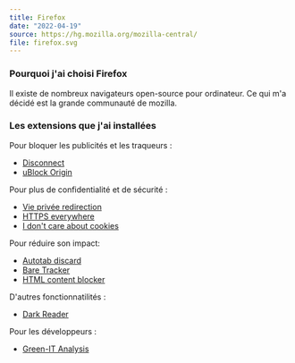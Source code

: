 ```yaml
---
title: Firefox
date: "2022-04-19"
source: https://hg.mozilla.org/mozilla-central/
file: firefox.svg
---
```


### Pourquoi j'ai choisi Firefox

Il existe de nombreux navigateurs open-source pour ordinateur. Ce qui m'a décidé est la grande communauté de mozilla.

### Les extensions que j'ai installées

Pour bloquer les publicités et les traqueurs :

- [Disconnect](https://addons.mozilla.org/fr/firefox/addon/disconnect/)
- [uBlock Origin](https://addons.mozilla.org/fr/firefox/addon/ublock-origin/)

Pour plus de confidentialité et de sécurité :

- [Vie privée redirection](https://addons.mozilla.org/fr/firefox/addon/privacy-redirect/)
- [HTTPS everywhere](https://addons.mozilla.org/fr/firefox/addon/https-everywhere/)
- [I don't care about cookies](https://addons.mozilla.org/fr/firefox/addon/i-dont-care-about-cookies/)

Pour réduire son impact:

- [Autotab discard](https://addons.mozilla.org/fr/firefox/addon/auto-tab-discard/)
- [Bare Tracker](https://addons.mozilla.org/fr/firefox/addon/bare-tracker/)
- [HTML content blocker](https://addons.mozilla.org/fr/firefox/addon/html-content-blocker/)

D'autres fonctionnatilités :

- [Dark Reader](https://addons.mozilla.org/fr/firefox/addon/darkreader/)

Pour les développeurs :

- [Green-IT Analysis](https://addons.mozilla.org/fr/firefox/addon/greenit-analysis/)
